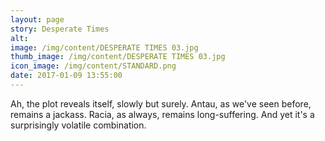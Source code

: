 ```yaml
---
layout: page
story: Desperate Times
alt:
image: /img/content/DESPERATE TIMES 03.jpg
thumb_image: /img/content/DESPERATE TIMES 03.jpg
icon_image: /img/content/STANDARD.png
date: 2017-01-09 13:55:00
---
```



Ah, the plot reveals itself, slowly but surely. Antau, as we've seen before, remains a jackass. Racia, as always, remains long-suffering. And yet it's a surprisingly volatile combination.